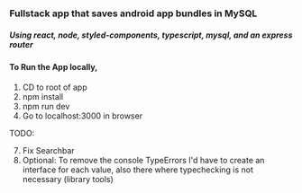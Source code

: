 ### Fullstack app that saves android app bundles in MySQL

##### Using react, node, styled-components, typescript, mysql, and an express router

#### To Run the App locally,

1. CD to root of app
2. npm install
3. npm run dev
4. Go to localhost:3000 in browser

TODO:

7. Fix Searchbar
8. Optional: To remove the console TypeErrors I'd have to create an interface for each value, also there where typechecking is not necessary (library tools)

